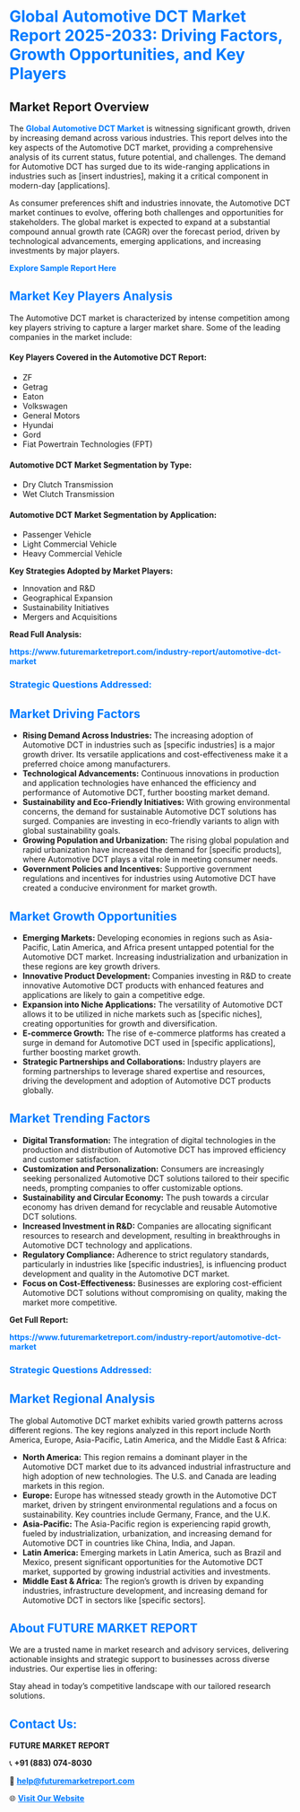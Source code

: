 <h1 style="color: #007BFF;">Global Automotive DCT Market Report 2025-2033: Driving Factors, Growth Opportunities, and Key Players</h1>

<section id="overview">
<h2>Market Report Overview</h2>
<p>The <a href="https://www.futuremarketreport.com/industry-report/automotive-dct-market" style="color: #007BFF; text-decoration: none;"><strong>Global Automotive DCT Market</strong></a> is witnessing significant growth, driven by increasing demand across various industries. This report delves into the key aspects of the Automotive DCT market, providing a comprehensive analysis of its current status, future potential, and challenges. The demand for Automotive DCT has surged due to its wide-ranging applications in industries such as [insert industries], making it a critical component in modern-day [applications].</p>
<p>As consumer preferences shift and industries innovate, the Automotive DCT market continues to evolve, offering both challenges and opportunities for stakeholders. The global market is expected to expand at a substantial compound annual growth rate (CAGR) over the forecast period, driven by technological advancements, emerging applications, and increasing investments by major players.</p>
</section>

<section id="overview">
<p><a href="https://www.futuremarketreport.com/request-sample/reportId=89733" style="color: #007BFF; text-decoration: none;"><strong>Explore Sample Report Here</strong></a></p>
</section>

<section id="key-players">
<h2 style="color: #007BFF;">Market Key Players Analysis</h2>
<p>The Automotive DCT market is characterized by intense competition among key players striving to capture a larger market share. Some of the leading companies in the market include:</p>
<h4>Key Players Covered in the Automotive DCT Report:</h4>
<ul><li>ZF</li><li>Getrag</li><li>Eaton</li><li>Volkswagen</li><li>General Motors</li><li>Hyundai</li><li>Gord</li><li>Fiat Powertrain Technologies (FPT)</li></ul>
<h4>Automotive DCT Market Segmentation by Type:</h4>
<ul><li>Dry Clutch Transmission</li><li>Wet Clutch Transmission</li></ul>

<h4>Automotive DCT Market Segmentation by Application:</h4>
<ul><li>Passenger Vehicle</li><li>Light Commercial Vehicle</li><li>Heavy Commercial Vehicle</li></ul>
<p><strong>Key Strategies Adopted by Market Players:</strong></p>
<ul>
<li>Innovation and R&D</li>
<li>Geographical Expansion</li>
<li>Sustainability Initiatives</li>
<li>Mergers and Acquisitions</li>
</ul>
</section>

<section>
<p><strong>Read Full Analysis: </strong></p><a href="https://www.futuremarketreport.com/industry-report/automotive-dct-market" style="color: #007BFF; text-decoration: none;"><strong>https://www.futuremarketreport.com/industry-report/automotive-dct-market</strong></a>
<h3 style="color: #007BFF;">Strategic Questions Addressed:</h3>
</section>

<section id="driving-factors">
<h2 style="color: #007BFF;">Market Driving Factors</h2>
<ul>
<li><strong>Rising Demand Across Industries:</strong> The increasing adoption of Automotive DCT in industries such as [specific industries] is a major growth driver. Its versatile applications and cost-effectiveness make it a preferred choice among manufacturers.</li>
<li><strong>Technological Advancements:</strong> Continuous innovations in production and application technologies have enhanced the efficiency and performance of Automotive DCT, further boosting market demand.</li>
<li><strong>Sustainability and Eco-Friendly Initiatives:</strong> With growing environmental concerns, the demand for sustainable Automotive DCT solutions has surged. Companies are investing in eco-friendly variants to align with global sustainability goals.</li>
<li><strong>Growing Population and Urbanization:</strong> The rising global population and rapid urbanization have increased the demand for [specific products], where Automotive DCT plays a vital role in meeting consumer needs.</li>
<li><strong>Government Policies and Incentives:</strong> Supportive government regulations and incentives for industries using Automotive DCT have created a conducive environment for market growth.</li>
</ul>
</section>

<section id="growth-opportunities">
<h2 style="color: #007BFF;">Market Growth Opportunities</h2>
<ul>
<li><strong>Emerging Markets:</strong> Developing economies in regions such as Asia-Pacific, Latin America, and Africa present untapped potential for the Automotive DCT market. Increasing industrialization and urbanization in these regions are key growth drivers.</li>
<li><strong>Innovative Product Development:</strong> Companies investing in R&D to create innovative Automotive DCT products with enhanced features and applications are likely to gain a competitive edge.</li>
<li><strong>Expansion into Niche Applications:</strong> The versatility of Automotive DCT allows it to be utilized in niche markets such as [specific niches], creating opportunities for growth and diversification.</li>
<li><strong>E-commerce Growth:</strong> The rise of e-commerce platforms has created a surge in demand for Automotive DCT used in [specific applications], further boosting market growth.</li>
<li><strong>Strategic Partnerships and Collaborations:</strong> Industry players are forming partnerships to leverage shared expertise and resources, driving the development and adoption of Automotive DCT products globally.</li>
</ul>
</section>

<section id="trending-factors">
<h2 style="color: #007BFF;">Market Trending Factors</h2>
<ul>
<li><strong>Digital Transformation:</strong> The integration of digital technologies in the production and distribution of Automotive DCT has improved efficiency and customer satisfaction.</li>
<li><strong>Customization and Personalization:</strong> Consumers are increasingly seeking personalized Automotive DCT solutions tailored to their specific needs, prompting companies to offer customizable options.</li>
<li><strong>Sustainability and Circular Economy:</strong> The push towards a circular economy has driven demand for recyclable and reusable Automotive DCT solutions.</li>
<li><strong>Increased Investment in R&D:</strong> Companies are allocating significant resources to research and development, resulting in breakthroughs in Automotive DCT technology and applications.</li>
<li><strong>Regulatory Compliance:</strong> Adherence to strict regulatory standards, particularly in industries like [specific industries], is influencing product development and quality in the Automotive DCT market.</li>
<li><strong>Focus on Cost-Effectiveness:</strong> Businesses are exploring cost-efficient Automotive DCT solutions without compromising on quality, making the market more competitive.</li>
</ul>
</section>

<section>
<p><strong>Get Full Report: </strong></p><a href="https://www.futuremarketreport.com/industry-report/automotive-dct-market" style="color: #007BFF; text-decoration: none;"><strong>https://www.futuremarketreport.com/industry-report/automotive-dct-market</strong></a>
<h3 style="color: #007BFF;">Strategic Questions Addressed:</h3>
</section>


<section id="regional-analysis">
<h2 style="color: #007BFF;">Market Regional Analysis</h2>
<p>The global Automotive DCT market exhibits varied growth patterns across different regions. The key regions analyzed in this report include North America, Europe, Asia-Pacific, Latin America, and the Middle East & Africa:</p>
<ul>
<li><strong>North America:</strong> This region remains a dominant player in the Automotive DCT market due to its advanced industrial infrastructure and high adoption of new technologies. The U.S. and Canada are leading markets in this region.</li>
<li><strong>Europe:</strong> Europe has witnessed steady growth in the Automotive DCT market, driven by stringent environmental regulations and a focus on sustainability. Key countries include Germany, France, and the U.K.</li>
<li><strong>Asia-Pacific:</strong> The Asia-Pacific region is experiencing rapid growth, fueled by industrialization, urbanization, and increasing demand for Automotive DCT in countries like China, India, and Japan.</li>
<li><strong>Latin America:</strong> Emerging markets in Latin America, such as Brazil and Mexico, present significant opportunities for the Automotive DCT market, supported by growing industrial activities and investments.</li>
<li><strong>Middle East & Africa:</strong> The region’s growth is driven by expanding industries, infrastructure development, and increasing demand for Automotive DCT in sectors like [specific sectors].</li>
</ul>
</section>

<footer>
<h2 style="color: #007BFF;">About FUTURE MARKET REPORT</h2>
<p>We are a trusted name in market research and advisory services, delivering actionable insights and strategic support to businesses across diverse industries. Our expertise lies in offering:</p>

<p>Stay ahead in today’s competitive landscape with our tailored research solutions.</p>

<h2 style="color: #007BFF;">Contact Us:</h2>
<p><strong>FUTURE MARKET REPORT</strong></p>
<p>📞 <strong>+91 (883) 074-8030</strong></p>
<p>📧 <strong><a href="mailto:help@futuremarketreport.com" style="color: #007BFF;">help@futuremarketreport.com</a></strong></p>
<p>🌐 <strong><a href="https://www.futuremarketreport.com/" style="color: #007BFF;">Visit Our Website</a></strong></p>
</footer>